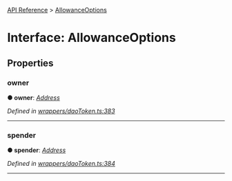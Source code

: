 [API Reference](../README.md) > [AllowanceOptions](../interfaces/AllowanceOptions.md)



# Interface: AllowanceOptions


## Properties
<a id="owner"></a>

###  owner

**●  owner**:  *[Address](../#Address)* 

*Defined in [wrappers/daoToken.ts:383](https://github.com/daostack/arc.js/blob/f343aa24/lib/wrappers/daoToken.ts#L383)*





___

<a id="spender"></a>

###  spender

**●  spender**:  *[Address](../#Address)* 

*Defined in [wrappers/daoToken.ts:384](https://github.com/daostack/arc.js/blob/f343aa24/lib/wrappers/daoToken.ts#L384)*





___


